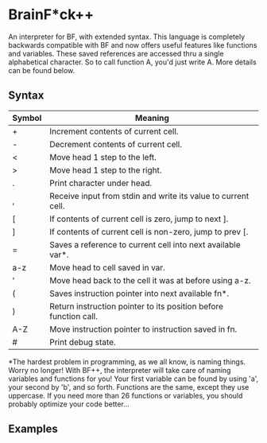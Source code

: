 # BrainF*ck++
An interpreter for BF, with extended syntax. This language is completely backwards compatible with BF and now offers useful features like functions and variables. These saved references are accessed thru a single alphabetical character. So to call function A, you'd just write A. More details can be found below.


## Syntax
| Symbol | Meaning                                          |
|--------|--------------------------------------------------|
| +      | Increment contents of current cell.              | 
| -      | Decrement contents of current cell.              | 
| <      | Move head 1 step to the left.                    | 
| >      | Move head 1 step to the right.                   | 
| .      | Print character under head.                      |
| ,      | Receive input from stdin and write its value to current cell. |
| [      | If contents of current cell is zero, jump to next ].          |
| ]      | If contents of current cell is non-zero, jump to prev [.      |
| =      | Saves a reference to current cell into next available var*.   |
| a-z    | Move head to cell saved in var.        |
| '      | Move head back to the cell it was at before using a-z.
| (      | Saves instruction pointer into next available fn*. |
| )      | Return instruction pointer to its position before function call. |
| A-Z    | Move instruction pointer to instruction saved in fn.          |
| #      | Print debug state.                                            |

*The hardest problem in programming, as we all know, is naming things. Worry no longer! With BF++, the interpreter will take care of naming variables and functions for you! Your first variable can be found by using 'a', your second by 'b', and so forth. Functions are the same, except they use uppercase. If you need more than 26 functions or variables, you should probably optimize your code better...

## Examples


